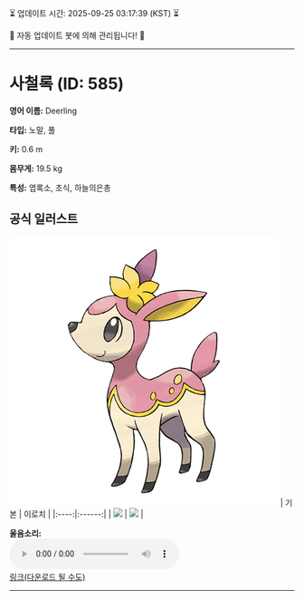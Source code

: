 
⏳ 업데이트 시간: 2025-09-25 03:17:39 (KST) ⏳

🤖 자동 업데이트 봇에 의해 관리됩니다! 🤖

---

# 사철록 (ID: 585)
**영어 이름:** Deerling

**타입:** 노말, 풀

**키:** 0.6 m

**몸무게:** 19.5 kg

**특성:** 엽록소, 초식, 하늘의은총

## 공식 일러스트
![](https://raw.githubusercontent.com/PokeAPI/sprites/master/sprites/pokemon/other/official-artwork/585.png)
| 기본 | 이로치 |
|:----:|:------:|
| <img src="http://play.pokemonshowdown.com/sprites/ani/deerling.gif" width="200"> | <img src="http://play.pokemonshowdown.com/sprites/ani-shiny/deerling.gif" width="200"> |

**울음소리:**<br><audio controls src="https://raw.githubusercontent.com/PokeAPI/cries/main/cries/pokemon/latest/585.ogg"></audio><br> [링크(다운로드 될 수도)](https://raw.githubusercontent.com/PokeAPI/cries/main/cries/pokemon/latest/585.ogg)


---
